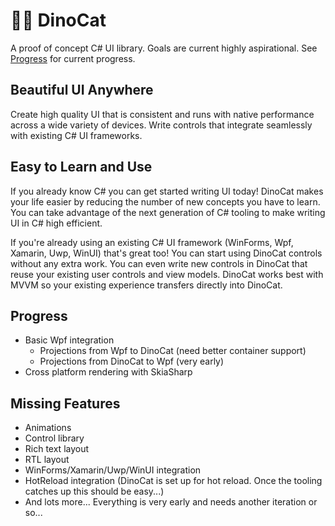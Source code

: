# 🐱‍🐉 DinoCat

A proof of concept C# UI library. Goals are current highly aspirational. See [Progress](README.md#Progress) for current progress.

## Beautiful UI Anywhere

Create high quality UI that is consistent and runs with native performance across a wide variety of devices. Write controls that integrate seamlessly with existing C# UI frameworks.

## Easy to Learn and Use

If you already know C# you can get started writing UI today! DinoCat makes your life easier by reducing the number of new concepts you have to learn. You can take advantage of the next generation of C# tooling to make writing UI in C# high efficient.

If you're already using an existing C# UI framework (WinForms, Wpf, Xamarin, Uwp, WinUI) that's great too! You can start using DinoCat controls without any extra work. You can even write new controls in DinoCat that reuse your existing user controls and view models. DinoCat works best with MVVM so your existing experience transfers directly into DinoCat.

## Progress

* Basic Wpf integration
  * Projections from Wpf to DinoCat (need better container support)
  * Projections from DinoCat to Wpf (very early)
* Cross platform rendering with SkiaSharp

## Missing Features

* Animations
* Control library
* Rich text layout
* RTL layout
* WinForms/Xamarin/Uwp/WinUI integration
* HotReload integration (DinoCat is set up for hot reload. Once the tooling catches up this should be easy...)
* And lots more... Everything is very early and needs another iteration or so...
